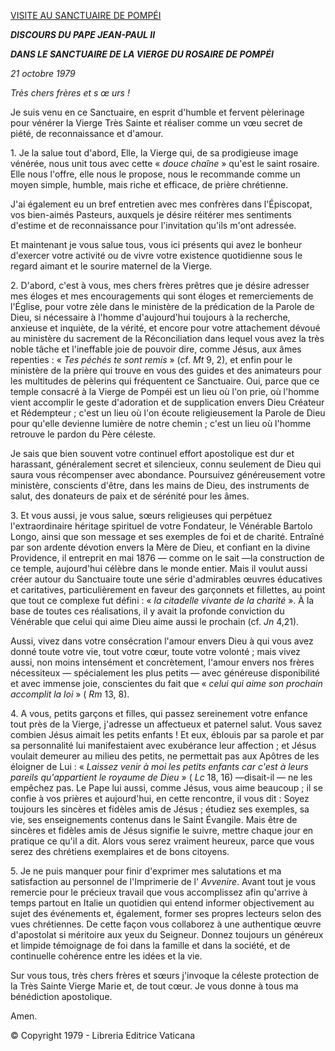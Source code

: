 [VISITE AU SANCTUAIRE DE POMPÉI](http://www.vatican.va/holy_father/john_paul_ii/travels/sub_index1979/trav_pompei-napoli_fr.htm)

***DISCOURS  DU PAPE JEAN-PAUL II***

***DANS LE SANCTUAIRE DE LA VIERGE DU ROSAIRE DE POMPÉI***

*21 octobre 1979*

*Très chers frères et s* *œ* *urs !*

Je suis venu en ce Sanctuaire, en esprit d'humble et fervent pèlerinage pour vénérer la Vierge Très Sainte et réaliser comme un vœu secret de piété, de reconnaissance et d'amour.

1. Je la salue tout d'abord, Elle, la Vierge qui, de sa prodigieuse image vénérée, nous unit tous avec cette « *douce chaîne* » qu'est le saint rosaire. Elle nous l'offre, elle nous le propose, nous le recommande comme un moyen simple, humble, mais riche et efficace, de prière chrétienne.

J'ai également eu un bref entretien avec mes confrères dans l'Épiscopat, vos bien-aimés Pasteurs, auxquels je désire réitérer mes sentiments d'estime et de reconnaissance pour l'invitation qu'ils m'ont adressée.

Et maintenant je vous salue tous, vous ici présents qui avez le bonheur d'exercer votre activité ou de vivre votre existence quotidienne sous le regard aimant et le sourire maternel de la Vierge.

2. D'abord, c'est à vous, mes chers frères prêtres que je désire adresser mes éloges et mes encouragements qui sont éloges et remerciements de l'Église, pour votre zèle dans le ministère de la prédication de la Parole de Dieu, si nécessaire à l'homme d'aujourd'hui toujours à la recherche, anxieuse et inquiète, de la vérité, et encore pour votre attachement dévoué au ministère du sacrement de la Réconciliation dans lequel vous avez la très noble tâche et l'ineffable joie de pouvoir dire, comme Jésus, aux âmes repenties : « *Tes péchés te sont remis* » (cf. *Mt* 9, 2), et enfin pour le ministère de la prière qui trouve en vous des guides et des animateurs pour les multitudes de pèlerins qui fréquentent ce Sanctuaire. Oui, parce que ce temple consacré à la Vierge de Pompéi est un lieu où l'on prie, où l'homme vient accomplir le geste d'adoration et de supplication envers Dieu Créateur et Rédempteur ; c'est un lieu où l'on écoute religieusement la Parole de Dieu pour qu'elle devienne lumière de notre chemin ; c'est un lieu où l'homme retrouve le pardon du Père céleste.

Je sais que bien souvent votre continuel effort apostolique est dur et harassant, généralement secret et silencieux, connu seulement de Dieu qui saura vous récompenser avec abondance. Poursuivez généreusement votre ministère, conscients d'être, dans les mains de Dieu, des instruments de salut, des donateurs de paix et de sérénité pour les âmes.

3. Et vous aussi, je vous salue, sœurs religieuses qui perpétuez l'extraordinaire héritage spirituel de votre Fondateur, le Vénérable Bartolo Longo, ainsi que son message et ses exemples de foi et de charité. Entraîné par son ardente dévotion envers la Mère de Dieu, et confiant en la divine Providence, il entreprit en mai 1876 — comme on le sait —la construction de ce temple, aujourd'hui célèbre dans le monde entier. Mais il voulut aussi créer autour du Sanctuaire toute une série d'admirables œuvres éducatives et caritatives, particulièrement en faveur des garçonnets et fillettes, au point que tout ce complexe fut défini : « *la citadelle vivante de la charité* ». À la base de toutes ces réalisations, il y avait la profonde conviction du Vénérable que celui qui aime Dieu aime aussi le prochain (cf. *Jn* 4,21).

Aussi, vivez dans votre consécration l'amour envers Dieu à qui vous avez donné toute votre vie, tout votre cœur, toute votre volonté ; mais vivez aussi, non moins intensément et concrètement, l'amour envers nos frères nécessiteux — spécialement les plus petits — avec généreuse disponibilité et avec immense joie, conscientes du fait que « *celui qui aime son prochain accomplit la loi* » ( *Rm* 13, 8).

4. A vous, petits garçons et filles, qui passez sereinement votre enfance tout près de la Vierge, j'adresse un affectueux et paternel salut. Vous savez combien Jésus aimait les petits enfants ! Et eux, éblouis par sa parole et par sa personnalité lui manifestaient avec exubérance leur affection ; et Jésus voulait demeurer au milieu des petits, ne permettait pas aux Apôtres de les éloigner de Lui : « *Laissez venir à moi les petits enfants car c'est à leurs pareils qu'appartient le royaume de Dieu* » ( *Lc* 18, 16) —disait-il — ne les empêchez pas. Le Pape lui aussi, comme Jésus, vous aime beaucoup ; il se confie à vos prières et aujourd'hui, en cette rencontre, il vous dit : Soyez toujours les sincères et fidèles amis de Jésus ; étudiez ses exemples, sa vie, ses enseignements contenus dans le Saint Évangile. Mais être de sincères et fidèles amis de Jésus signifie le suivre, mettre chaque jour en pratique ce qu'il a dit. Alors vous serez vraiment heureux, parce que vous serez des chrétiens exemplaires et de bons citoyens.

5. Je ne puis manquer pour finir d'exprimer mes salutations et ma satisfaction au personnel de l'Imprimerie de l' *Avvenire*. Avant tout je vous remercie pour le précieux travail que vous accomplissez afin qu'arrive à temps partout en Italie un quotidien qui entend informer objectivement au sujet des événements et, également, former ses propres lecteurs selon des vues chrétiennes. De cette façon vous collaborez à une authentique œuvre d'apostolat si méritoire aux yeux du Seigneur. Donnez toujours un généreux et limpide témoignage de foi dans la famille et dans la société, et de continuelle cohérence entre les idées et la vie.

Sur vous tous, très chers frères et sœurs j'invoque la céleste protection de la Très Sainte Vierge Marie et, de tout cœur. Je vous donne à tous ma bénédiction apostolique.

Amen.

© Copyright 1979 - Libreria Editrice Vaticana